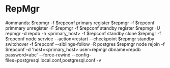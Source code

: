 # RepMgr

#ommands:
$repmgr -f $repconf primary register
$repmgr -f $repconf primmary unregister -F
$repmgr -f $repconf standby register
$repmgr -U repmgr -d repdb -h <primary_host> -f $repconf standby clone
$repmgr -f $repconf node service --action=restart --checkpoint
$repmgr standby switchover -f $repconf --siblings-follow -R postgres
$repmgr node rejoin -f $repconf -d 'host=<primary_host>  user=repmgr dbname=repdb password=abc' --force-rewind --config-files=postgresql.local.conf,postgresql.conf -v

